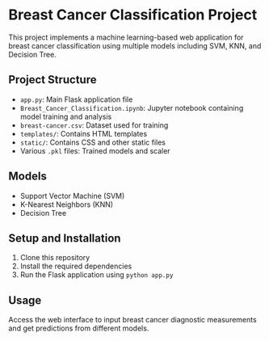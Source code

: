 # Breast Cancer Classification Project

This project implements a machine learning-based web application for breast cancer classification using multiple models including SVM, KNN, and Decision Tree.

## Project Structure
- `app.py`: Main Flask application file
- `Breast_Cancer_Classification.ipynb`: Jupyter notebook containing model training and analysis
- `breast-cancer.csv`: Dataset used for training
- `templates/`: Contains HTML templates
- `static/`: Contains CSS and other static files
- Various `.pkl` files: Trained models and scaler

## Models
- Support Vector Machine (SVM)
- K-Nearest Neighbors (KNN)
- Decision Tree

## Setup and Installation
1. Clone this repository
2. Install the required dependencies
3. Run the Flask application using `python app.py`

## Usage
Access the web interface to input breast cancer diagnostic measurements and get predictions from different models.
